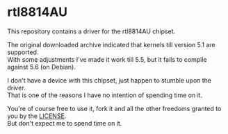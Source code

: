 # rtl8814AU
This repository contains a driver for the rtl8814AU chipset.  

The original downloaded archive indicated that kernels till version 5.1 are supported.  
With some adjustments I've made it work till 5.5, but it fails to compile against 5.6 (on Debian).

I don't have a device with this chipset, just happen to stumble upon the driver.  
That is one of the reasons I have no intention of spending time on it.  

You're of course free to use it, fork it and all the other freedoms granted to you by the [LICENSE](LICENSE).  
But don't expect me to spend time on it.
